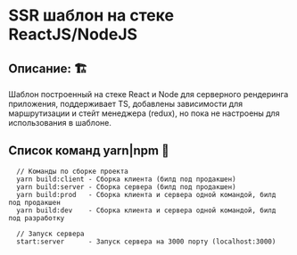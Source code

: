 # SSR шаблон на стеке ReactJS/NodeJS #


## Описание: 🏗️ ##
  Шаблон построенный на стеке React и Node для серверного рендеринга приложения,
  поддерживает TS, добавлены зависимости для маршрутизации и стейт менеджера (redux),
  но пока не настроены для использования в шаблоне.
  
  
## Список команд yarn|npm 🤖 ##
```
  // Команды по сборке проекта
  yarn build:client - Сборка клиента (билд под продакшен)
  yarn build:server - Сборка сервера (билд под продакшен)
  yarn build:prod   - Сборка клиента и сервера одной командой, билд под продакшен
  yarn build:dev    - Сборка клиента и сервера одной командой, билд под разработку
  
  // Запуск сервера
  start:server      - Запуск сервера на 3000 порту (localhost:3000)
```
